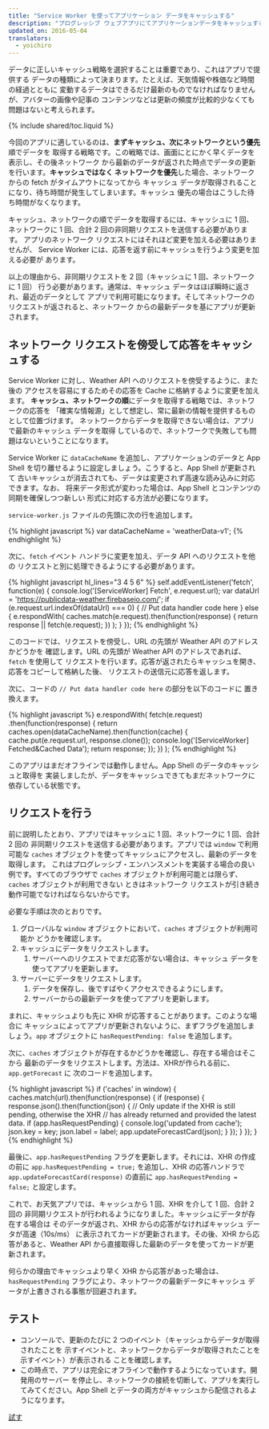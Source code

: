 ```yaml
---
title: "Service Worker を使ってアプリケーション データをキャッシュする"
description: "プログレッシブ ウェブアプリにてアプリケーションデータをキャッシュするためにService Workerを使用する"
updated_on: 2016-05-04
translators:
  - yoichiro
---
```


<p class="intro">
データに正しいキャッシュ戦略を選択することは重要であり、これはアプリで提供する
データの種類によって決まります。たとえば、天気情報や株価など時間の経過とともに
変動するデータはできるだけ最新のものでなければなりませんが、アバターの画像や記事の
コンテンツなどは更新の頻度が比較的少なくても問題はないと考えられます。
</p>

{% include shared/toc.liquid %}

今回のアプリに適しているのは、**まずキャッシュ、次にネットワークという優先**順でデータを
取得する戦略です。この戦略では、画面にとにかく早くデータを表示し、その後ネットワーク
から最新のデータが返された時点でデータの更新を行います。**キャッシュではなく
ネットワークを優先**した場合、ネットワークからの fetch がタイムアウトになってから
キャッシュ データが取得されることになり、待ち時間が発生してしまいます。キャッシュ
優先の場合はこうした待ち時間がなくなります。

キャッシュ、ネットワークの順でデータを取得するには、キャッシュに 1 回、
ネットワークに 1 回、合計 2 回の非同期リクエストを送信する必要があります。
アプリのネットワーク リクエストにはそれほど変更を加える必要はありませんが、
Service Worker には、応答を返す前にキャッシュを行うよう変更を加える必要が
あります。

以上の理由から、非同期リクエストを 2 回（キャッシュに 1 回、ネットワークに 1 回）
行う必要があります。通常は、キャッシュ データはほぼ瞬時に返され、最近のデータとして
アプリで利用可能になります。そしてネットワークのリクエストが返されると、ネットワーク
からの最新データを基にアプリが更新されます。

## ネットワーク リクエストを傍受して応答をキャッシュする

Service Worker に対し、Weather API へのリクエストを傍受するように、また後の
アクセスを容易にするためその応答を Cache に格納するように変更を加えます。
**キャッシュ、ネットワークの順**にデータを取得する戦略では、ネットワークの応答を
「確実な情報源」として想定し、常に最新の情報を提供するものとして位置づけます。
ネットワークからデータを取得できない場合は、アプリで最新のキャッシュ データを取得
しているので、ネットワークで失敗しても問題はないということになります。

Service Worker に `dataCacheName` を追加し、アプリケーションのデータと
App Shell を切り離せるように設定しましょう。こうすると、App Shell が更新されて
古いキャッシュが消去されても、データは変更されず高速な読み込みに対応できます。なお、
将来データ形式が変わった場合は、App Shell とコンテンツの同期を確保しつつ新しい
形式に対応する方法が必要になります。

`service-worker.js` ファイルの先頭に次の行を追加します。

{% highlight javascript %}
var dataCacheName = 'weatherData-v1';
{% endhighlight %}

次に、`fetch` イベント ハンドラに変更を加え、データ API へのリクエストを他の
リクエストと別に処理できるようにする必要があります。

{% highlight javascript hl_lines="3 4 5 6" %}
self.addEventListener('fetch', function(e) {
  console.log('[ServiceWorker] Fetch', e.request.url);
  var dataUrl = 'https://publicdata-weather.firebaseio.com/';
  if (e.request.url.indexOf(dataUrl) === 0) {
    // Put data handler code here
  } else {
    e.respondWith(
      caches.match(e.request).then(function(response) {
        return response || fetch(e.request);
      })
    );
  }
});
{% endhighlight %}

このコードでは、リクエストを傍受し、URL の先頭が Weather API のアドレスかどうかを
確認します。URL の先頭が Weather API のアドレスであれば、`fetch` を使用して
リクエストを行います。応答が返されたらキャッシュを開き、応答をコピーして格納した後、
リクエストの送信元に応答を返します。

次に、コードの `// Put data handler code here` の部分を以下のコードに
置き換えます。

{% highlight javascript %}
e.respondWith(
  fetch(e.request)
    .then(function(response) {
      return caches.open(dataCacheName).then(function(cache) {
        cache.put(e.request.url, response.clone());
        console.log('[ServiceWorker] Fetched&Cached Data');
        return response;
      });
    })
);
{% endhighlight %}

このアプリはまだオフラインでは動作しません。App Shell のデータのキャッシュと取得を
実装しましたが、データをキャッシュできてもまだネットワークに依存している状態です。

## リクエストを行う

前に説明したとおり、アプリではキャッシュに 1 回、ネットワークに 1 回、合計 2 回の
非同期リクエストを送信する必要があります。アプリでは `window` で利用可能な
`caches` オブジェクトを使ってキャッシュにアクセスし、最新のデータを取得します。
これはプログレッシブ・エンハンスメントを実装する場合の良い例です。すべてのブラウザで
`caches` オブジェクトが利用可能とは限らず、`caches` オブジェクトが利用できない
ときはネットワーク リクエストが引き続き動作可能でなければならないからです。

必要な手順は次のとおりです。

1. グローバルな `window` オブジェクトにおいて、`caches` オブジェクトが利用可能か
どうかを確認します。
1. キャッシュにデータをリクエストします。
    1. サーバーへのリクエストでまだ応答がない場合は、キャッシュ データを使ってアプリを更新します。
1. サーバーにデータをリクエストします。
    1. データを保存し、後ですばやくアクセスできるようにします。
    1. サーバーからの最新データを使ってアプリを更新します。

まれに、キャッシュよりも先に XHR  が応答することがあります。このような場合に
キャッシュによってアプリが更新されないように、まずフラグを追加しましょう。`app`
オブジェクトに `hasRequestPending: false` を追加します。

次に、`caches` オブジェクトが存在するかどうかを確認し、存在する場合はそこから
最新のデータをリクエストします。方法は、XHRが作られる前に、`app.getForecast` に
次のコードを追加します。

{% highlight javascript %}
if ('caches' in window) {
  caches.match(url).then(function(response) {
    if (response) {
      response.json().then(function(json) {
        // Only update if the XHR is still pending, otherwise the XHR
        // has already returned and provided the latest data.
        if (app.hasRequestPending) {
          console.log('updated from cache');
          json.key = key;
          json.label = label;
          app.updateForecastCard(json);
        }
      });
    }
  });
}
{% endhighlight %}

最後に、`app.hasRequestPending` フラグを更新します。それには、XHR の作成の前に
`app.hasRequestPending = true;` を追加し、XHR の応答ハンドラで
`app.updateForecastCard(response)` の直前に `app.hasRequestPending = false;`
と設定します。

これで、お天気アプリでは、キャッシュから 1 回、XHR を介して 1 回、合計 2 回の
非同期リクエストが行われるようになりました。キャッシュにデータが存在する場合は
そのデータが返され、XHR からの応答がなければキャッシュ データが高速（10s/ms）
に表示されてカードが更新されます。その後、XHR から応答があると、Weather API
から直接取得した最新のデータを使ってカードが更新されます。

何らかの理由でキャッシュより早く XHR から応答があった場合は、`hasRequestPending`
フラグにより、ネットワークの最新データにキャッシュ データが上書きされる事態が回避されます。

## テスト

* コンソールで、更新のたびに 2 つのイベント（キャッシュからデータが取得されたことを
示すイベントと、ネットワークからデータが取得されたことを示すイベント）が表示される
ことを確認します。
* この時点で、アプリは完全にオフラインで動作するようになっています。開発用のサーバー
を停止し、ネットワークの接続を切断して、アプリを実行してみてください。App Shell
とデータの両方がキャッシュから配信されるようになります。

<a href="https://weather-pwa-sample.firebaseapp.com/step-07/" class="mdl-button mdl-js-button mdl-button--raised mdl-button--colored">試す</a>
